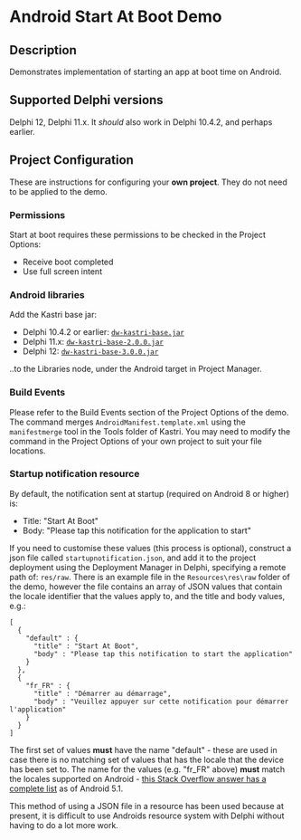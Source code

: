 # Android Start At Boot Demo

## Description

Demonstrates implementation of starting an app at boot time on Android.

## Supported Delphi versions

Delphi 12, Delphi 11.x. It _should_ also work in Delphi 10.4.2, and perhaps earlier.

## Project Configuration

These are instructions for configuring your **own project**. They do not need to be applied to the demo.

### Permissions

Start at boot requires these permissions to be checked in the Project Options:

* Receive boot completed
* Use full screen intent

### Android libraries

Add the Kastri base jar:

* Delphi 10.4.2 or earlier: [`dw-kastri-base.jar`](https://github.com/DelphiWorlds/Kastri/blob/master/Lib/dw-kastri-base.jar)
* Delphi 11.x: [`dw-kastri-base-2.0.0.jar`](https://github.com/DelphiWorlds/Kastri/blob/master/Lib/dw-kastri-base-2.0.0.jar) 
* Delphi 12: [`dw-kastri-base-3.0.0.jar`](https://github.com/DelphiWorlds/Kastri/blob/master/Lib/dw-kastri-base-3.0.0.jar) 
 
..to the Libraries node, under the Android target in Project Manager.

### Build Events

Please refer to the Build Events section of the Project Options of the demo. The command merges `AndroidManifest.template.xml` using the `manifestmerge` tool in the Tools folder of Kastri. You may need to modify the command in the Project Options of your own project to suit your file locations.

### Startup notification resource

By default, the notification sent at startup (required on Android 8 or higher) is: 

* Title: "Start At Boot"
* Body: "Please tap this notification for the application to start"

If you need to customise these values (this process is optional), construct a json file called `startupnotification.json`, and add it to the project deployment using the Deployment Manager in Delphi, specifying a remote path of: `res/raw`. There is an example file in the `Resources\res\raw` folder of the demo, however the file contains an array of JSON values that contain the locale identifier that the values apply to, and the title and body values, e.g.:

```
[
  {
    "default" : { 
      "title" : "Start At Boot",
      "body" : "Please tap this notification to start the application" 
    }
  },
  {
    "fr_FR" : {
      "title" : "Démarrer au démarrage",
      "body" : "Veuillez appuyer sur cette notification pour démarrer l'application"
    } 
  }
]
```

The first set of values **must** have the name "default" - these are used in case there is no matching set of values that has the locale that the device has been set to. The name for the values (e.g. "fr_FR" above) **must** match the locales supported on Android - [this Stack Overflow answer has a complete list](https://stackoverflow.com/a/30028371/3164070) as of Android 5.1. 

This method of using a JSON file in a resource has been used because at present, it is difficult to use Androids resource system with Delphi without having to do a lot more work.









